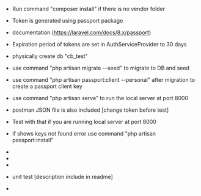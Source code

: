 - Run command "composer install" if there is no vendor folder
- Token is generated using passport package
- documentation (https://laravel.com/docs/8.x/passport)
- Expiration period of tokens are set in AuthServiceProvider to 30 days
- physically create db "cb_test"
- use command "php artisan migrate --seed" to migrate to DB and seed
- use command "php artisan passport:client --personal" after migration to create a passport client key
- use command "php artisan serve" to run the local server at port 8000
- postman JSON file is also included [change token before test]
- Test with that if you are running local server at port 8000
- if shows keys not found error use command "php artisan passport:install"
- 


- 
- 


- unit test [description include in readme]
- 
